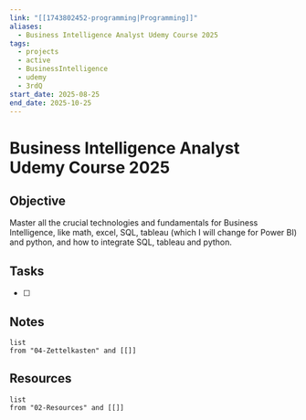 ```yaml
---
link: "[[1743802452-programming|Programming]]"
aliases:
  - Business Intelligence Analyst Udemy Course 2025
tags:
  - projects
  - active
  - BusinessIntelligence
  - udemy
  - 3rdQ
start_date: 2025-08-25
end_date: 2025-10-25
---
```

# Business Intelligence Analyst Udemy Course 2025 
## Objective
Master all the crucial technologies and fundamentals for Business Intelligence, like math, excel, SQL, tableau (which I will change for Power BI) and python, and how to integrate SQL, tableau and python.

## Tasks
- [ ] 

## Notes
```dataview
list
from "04-Zettelkasten" and [[]]
```

## Resources
```dataview
list
from "02-Resources" and [[]]
```
